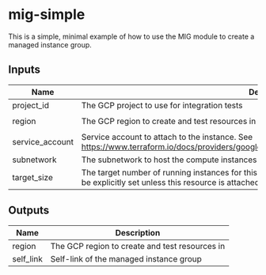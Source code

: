 # mig-simple

This is a simple, minimal example of how to use the MIG module to create a
managed instance group.

<!-- BEGINNING OF PRE-COMMIT-TERRAFORM DOCS HOOK -->
## Inputs

| Name | Description | Type | Default | Required |
|------|-------------|:----:|:-----:|:-----:|
| project\_id | The GCP project to use for integration tests | string | n/a | yes |
| region | The GCP region to create and test resources in | string | `"us-central1"` | no |
| service\_account | Service account to attach to the instance. See https://www.terraform.io/docs/providers/google/r/compute_instance_template.html#service_account. | object | `"null"` | no |
| subnetwork | The subnetwork to host the compute instances in | string | n/a | yes |
| target\_size | The target number of running instances for this managed instance group. This value should always be explicitly set unless this resource is attached to an autoscaler, in which case it should never be set. | string | n/a | yes |

## Outputs

| Name | Description |
|------|-------------|
| region | The GCP region to create and test resources in |
| self\_link | Self-link of the managed instance group |

<!-- END OF PRE-COMMIT-TERRAFORM DOCS HOOK -->
